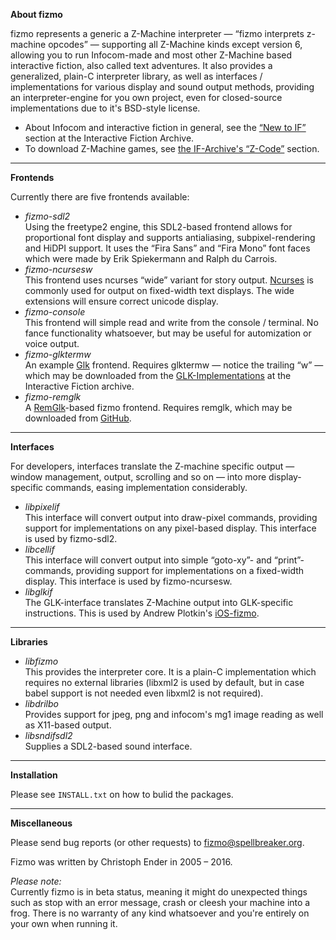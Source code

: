 

**About fizmo**


fizmo represents a generic a Z-Machine interpreter — “fizmo interprets z-machine opcodes” — supporting all Z-Machine kinds except version 6, allowing you to run Infocom-made and most other Z-Machine based interactive fiction, also called text adventures. It also provides a generalized, plain-C interpreter library, as well as interfaces / implementations for various display and sound output methods, providing an interpreter-engine for you own project, even for closed-source implementations due to it's BSD-style license.


 - About Infocom and interactive fiction in general, see the [“New to IF”](http://www.ifarchive.org) section at the Interactive Fiction Archive.
 - To download Z-Machine games, see [the IF-Archive's “Z-Code”](http://www.ifarchive.org/indexes/if-archiveXgamesXzcode.html) section.


---

**Frontends**


Currently there are five frontends available:


 - _fizmo-sdl2_  
   Using the freetype2 engine, this SDL2-based frontend allows for proportional font display and supports antialiasing, subpixel-rendering and HiDPI support. It uses the “Fira Sans” and “Fira Mono” font faces which were made by Erik Spiekermann and Ralph du Carrois.
 - _fizmo-ncursesw_  
   This frontend uses ncurses “wide” variant for story output. [Ncurses](http://www.gnu.org/software/ncurses/) is commonly used for output on fixed-width text displays. The wide extensions will ensure correct unicode display.
 - _fizmo-console_  
   This frontend will simple read and write from the console / terminal. No fance functionality whatsoever, but may be useful for automization or voice output.
 - _fizmo-glktermw_  
   An example [Glk](http://en.wikipedia.org/wiki/Glk_(software)) frontend. Requires glktermw — notice the trailing “w” — which may be downloaded from the [GLK-Implementations](http://www.ifarchive.org/indexes/if-archiveXprogrammingXglkXimplementations.html) at the Interactive Fiction archive.
 - _fizmo-remglk_  
   A [RemGlk](http://www.eblong.com/zarf/glk/remglk/docs.html)-based fizmo frontend. Requires remglk, which may be downloaded from [GitHub](http://github.com/erkyrath/remglk/).


---

**Interfaces**


For developers, interfaces translate the Z-machine specific output — window management, output, scrolling and so on — into more display-specific commands, easing implementation considerably.


 - _libpixelif_  
   This interface will convert output into draw-pixel commands, providing support for implementations on any pixel-based display. This interface is used by fizmo-sdl2.
 - _libcellif_  
   This interface will convert output into simple “goto-xy”- and “print”-commands, providing support for implementations on a fixed-width display. This interface is used by fizmo-ncursesw.
 - _libglkif_  
   The GLK-interface translates Z-Machine output into GLK-specific instructions. This is used by Andrew Plotkin's [iOS-fizmo](https://github.com/erkyrath/iosfizmo/).


---

**Libraries**



 - _libfizmo_  
   This provides the interpreter core. It is a plain-C implementation which requires no external libraries (libxml2 is used by default, but in case babel support is not needed even libxml2 is not required).
 - _libdrilbo_  
   Provides support for jpeg, png and infocom's mg1 image reading as well as X11-based output.
 - _libsndifsdl2_  
   Supplies a SDL2-based sound interface.


---

**Installation**


Please see `INSTALL.txt` on how to bulid the packages.

---

**Miscellaneous**


Please send bug reports (or other requests) to [fizmo@spellbreaker.org](mailto:fizmo@spellbreaker.org).

Fizmo was written by Christoph Ender in 2005 – 2016.

_Please note:_  
Currently fizmo is in beta status, meaning it might do unexpected things such as stop with an error message, crash or cleesh your machine into a frog. There is no warranty of any kind whatsoever and you're entirely on your own when running it.

